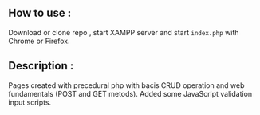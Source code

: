 ## How to use :
Download or clone repo , start XAMPP server and start `index.php` with Chrome or Firefox.

## Description :
Pages created with precedural php with bacis CRUD operation and web fundamentals (POST and GET metods). Added some JavaScript validation input scripts.

